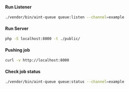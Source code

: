 #### Run Listener

```bash
./vendor/bin/aint-queue queue:listen --channel=example
```

#### Run Server

```bash
php -S localhost:8000 -t ./public/
```

#### Pushing job

```bash
curl -v http://localhost:8000
```

#### Check job status

```bash
./vendor/bin/aint-queue queue:status --channel=example
```